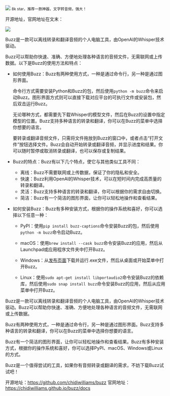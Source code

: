 <img src="/assets/image/240114-buzz-1.png" style="max-width: 70%; height: auto;">
<small>8k star，推荐一款神器，文字转音频，强大！</small>


开源地址，官网地址在文末：

![](/assets/image/240114-buzz-1.png)

Buzz是一款可以离线转录和翻译音频的个人电脑工具，由OpenAI的Whisper技术驱动。

Buzz可以帮助你快速、准确、方便地处理各种语言的音频文件，无需联网或上传数据。以下是Buzz的使用方法和特点：

- 如何使用Buzz：Buzz有两种使用方式，一种是通过命令行，另一种是通过图形界面。

  命令行方式需要安装Python和Buzz的包，然后使用`python -m buzz`命令来启动Buzz。图形界面方式则可以直接下载对应平台的可执行文件或安装包，然后双击运行Buzz。
  
    无论哪种方式，都需要先下载Whisper的模型文件，然后在Buzz的设置中指定模型的位置。Buzz支持多种语言的转录和翻译，你可以在Buzz的菜单中选择你想要的语言。
    
    要转录或翻译音频文件，只需将文件拖放到Buzz的窗口中，或者点击“打开文件”按钮选择文件。Buzz会自动开始转录或翻译音频，并显示进度和结果。你可以随时暂停或取消转录或翻译，也可以保存或复制结果。
    
- Buzz的特点：Buzz有以下几个特点，使它与其他类似工具不同：
    - 离线：Buzz不需要联网或上传数据，保证了你的隐私和安全。
    - 快速：Buzz利用OpenAI的Whisper技术，可以在短时间内完成高质量的转录和翻译。
    - 灵活：Buzz支持多种语言的转录和翻译，你可以根据你的需求自由切换。
    - 简洁：Buzz有一个简洁的图形界面，让你可以轻松地操作和查看结果。
    
- 如何安装Buzz：Buzz有多种安装方式，根据你的操作系统和喜好，你可以选择以下任意一种：
    - PyPI：使用`pip install buzz-captions`命令安装Buzz的包，然后使用`python -m buzz`命令启动Buzz。
    
    - macOS：使用`brew install --cask buzz`命令安装Buzz的应用，然后从Launchpad或应用程序文件夹中打开Buzz。
    
    - Windows：从[发布页面](^2^)下载并运行.exe文件，然后从桌面或开始菜单中打开Buzz。
    - Linux：使用`sudo apt-get install libportaudio2`命令安装Buzz的依赖库，然后使用`sudo snap install buzz`命令安装Buzz的应用，然后从应用菜单中打开Buzz。

Buzz是一款可以离线转录和翻译音频的个人电脑工具，由OpenAI的Whisper技术驱动。Buzz可以帮助你快速、准确、方便地处理各种语言的音频文件，无需联网或上传数据。

Buzz有两种使用方式，一种是通过命令行，另一种是通过图形界面。Buzz支持多种语言的转录和翻译，你可以在Buzz的菜单中选择你想要的语言。

Buzz有一个简洁的图形界面，让你可以轻松地操作和查看结果。Buzz有多种安装方式，根据你的操作系统和喜好，你可以选择PyPI、macOS、Windows或Linux的方式。

Buzz是一个值得尝试的工具，如果你有音频转录或翻译的需求，不妨下载Buzz试试吧！


开源地址：https://github.com/chidiwilliams/buzz
官网地址：https://chidiwilliams.github.io/buzz/docs